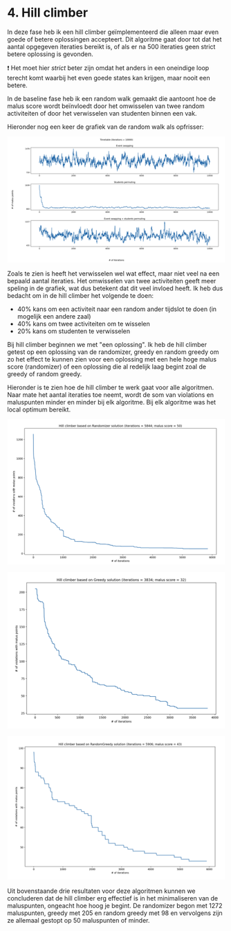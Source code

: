 # 4. Hill climber

In deze fase heb ik een hill climber geïmplementeerd die alleen maar even goede
of betere oplossingen accepteert. Dit algoritme gaat door tot dat het aantal
opgegeven iteraties bereikt is, of als er na 500 iteraties geen strict betere
oplossing is gevonden.

:exclamation: Het moet hier *strict* beter zijn omdat het anders in een
oneindige loop terecht komt waarbij het even goede states kan krijgen, maar
nooit een betere.

In de baseline fase heb ik een random walk gemaakt die aantoont hoe de malus
score wordt beïnvloedt door het omwisselen van twee random activiteiten of door
het verwisselen van studenten binnen een vak.

Hieronder nog een keer de grafiek van de random walk als opfrisser:

![random walk with 10k iterations](../2-baseline/random-walk-plot.png)

Zoals te zien is heeft het verwisselen wel wat effect, maar niet veel na een
bepaald aantal iteraties. Het omwisselen van twee activiteiten geeft meer
speling in de grafiek, wat dus betekent dat dit veel invloed heeft. Ik heb dus
bedacht om in de hill climber het volgende te doen:

- 40% kans om een activiteit naar een random ander tijdslot te doen (in mogelijk een andere zaal)
- 40% kans om twee activiteiten om te wisselen
- 20% kans om studenten te verwisselen

Bij hill climber beginnen we met "een oplossing". Ik heb de hill climber getest
op een oplossing van de randomizer, greedy en random greedy om zo het effect te
kunnen zien voor een oplossing met een hele hoge malus score (randomizer) of een
oplossing die al redelijk laag begint zoal de greedy of random greedy.

Hieronder is te zien hoe de hill climber te werk gaat voor alle algoritmen. Naar
mate het aantal iteraties toe neemt, wordt de som van violations en maluspunten
minder en minder bij elk algoritme. Bij elk algoritme was het local optimum
bereikt.

![hill climber based using randomizer solution](./hillclimber-randomizer.png)

![hill climber based using greedy solution](./hillclimber-greedy.png)

![hill climber based using random greedy solution](./hillclimber-random-greedy.png)

Uit bovenstaande drie resultaten voor deze algoritmen kunnen we concluderen dat
de hill climber erg effectief is in het minimaliseren van de maluspunten,
ongeacht hoe hoog je begint. De randomizer begon met 1272 maluspunten, greedy
met 205 en random greedy met 98 en vervolgens zijn ze allemaal gestopt op 50
maluspunten of minder.

